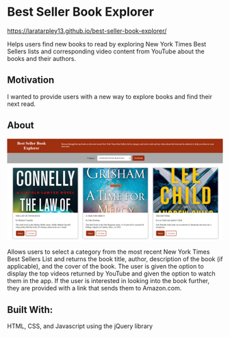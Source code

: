 # Best Seller Book Explorer
https://laratarpley13.github.io/best-seller-book-explorer/

Helps users find new books to read by exploring New York Times Best Sellers lists and corresponding video content from YouTube about the books and their authors.

## Motivation
I wanted to provide users with a new way to explore books and find their next read.

## About
![Alt text](https://github.com/laratarpley13/best-seller-book-explorer/blob/master/book-app-screen-shot.png)

Allows users to select a category from the most recent New York Times Best Sellers List and returns the book title, author, description of the book (if applicable), and the cover of the book.  The user is given the option to display the top videos returned by YouTube and given the option to watch them in the app. If the user is interested in looking into the book further, they are provided with a link that sends them to Amazon.com.

## Built With:
HTML, CSS, and Javascript using the jQuery library

